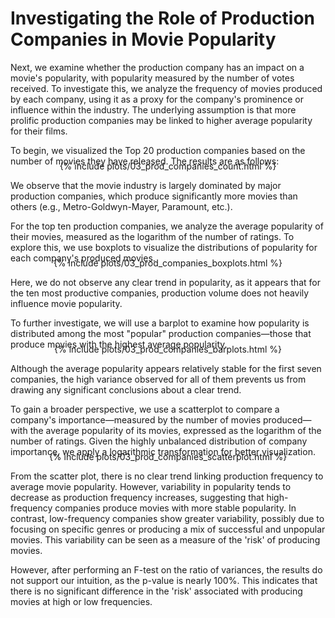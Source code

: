 # Investigating the Role of Production Companies in Movie Popularity

Next, we examine whether the production company has an impact on a movie's popularity, with popularity measured by the number of votes received. To investigate this, we analyze the frequency of movies produced by each company, using it as a proxy for the company's prominence or influence within the industry. The underlying assumption is that more prolific production companies may be linked to higher average popularity for their films.

To begin, we visualized the Top 20 production companies based on the number of movies they have released. The results are as follows:

<br>
<div style="display: flex; justify-content: center; margin-top: -40px;">
    {% include plots/03_prod_companies_count.html %}
</div>

We observe that the movie industry is largely dominated by major production companies, which produce significantly more movies than others (e.g., Metro-Goldwyn-Mayer, Paramount, etc.).

For the top ten production companies, we analyze the average popularity of their movies, measured as the logarithm of the number of ratings. To explore this, we use boxplots to visualize the distributions of popularity for each company's produced movies.

<br>
<div style="display: flex; justify-content: center; margin-top: -40px;">
    {% include plots/03_prod_companies_boxplots.html %}
</div>

Here, we do not observe any clear trend in popularity, as it appears that for the ten most productive companies, production volume does not heavily influence movie popularity.

To further investigate, we will use a barplot to examine how popularity is distributed among the most "popular" production companies—those that produce movies with the highest average popularity.

<br>
<div style="display: flex; justify-content: center; margin-top: -40px;">
    {% include plots/03_prod_companies_barplots.html %}
</div>

Although the average popularity appears relatively stable for the first seven companies, the high variance observed for all of them prevents us from drawing any significant conclusions about a clear trend.

To gain a broader perspective, we use a scatterplot to compare a company's importance—measured by the number of movies produced—with the average popularity of its movies, expressed as the logarithm of the number of ratings. Given the highly unbalanced distribution of company importance, we apply a logarithmic transformation for better visualization.

<br>
<div style="display: flex; justify-content: center; margin-top: -40px;">
    {% include plots/03_prod_companies_scatterplot.html %}
</div>

From the scatter plot, there is no clear trend linking production frequency to average movie popularity. However, variability in popularity tends to decrease as production frequency increases, suggesting that high-frequency companies produce movies with more stable popularity. In contrast, low-frequency companies show greater variability, possibly due to focusing on specific genres or producing a mix of successful and unpopular movies. This variability can be seen as a measure of the 'risk' of producing movies.

However, after performing an F-test on the ratio of variances, the results do not support our intuition, as the p-value is nearly 100%. This indicates that there is no significant difference in the 'risk' associated with producing movies at high or low frequencies.